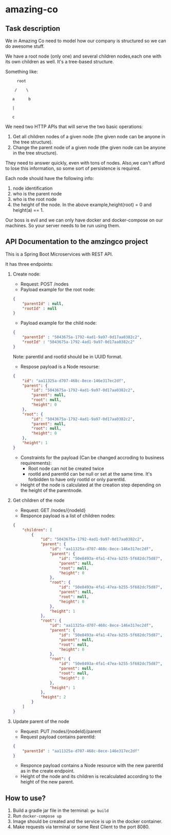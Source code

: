 # amazing-co

## Task description

We in Amazing Co need to model how our company is structured so we can do awesome stuff.

We have a root node (only one) and several children nodes,each one with its own children as well. It's a tree-based structure.

Something like:

         root

        /    \

       a      b

       |

       c

We need two HTTP APIs that will serve the two basic operations:
1) Get all children nodes of a given node (the given node can be anyone in the tree structure).
2) Change the parent node of a given node (the given node can be anyone in the tree structure).

They need to answer quickly, even with tons of nodes. Also,we can't afford to lose this information, so some sort of persistence is required.

Each node should have the following info:
1) node identification
2) who is the parent node
3) who is the root node
4) the height of the node. In the above example,height(root) = 0 and height(a) == 1.

Our boss is evil and we can only have docker and docker-compose on our machines. So your server needs to be run using them.

## API Documentation to the amzingco project

This is a Spring Boot Microservices with REST API.

It has three endpoints:
1. Create node:
    * Request: POST /nodes
    * Payload example for the root node:
    ```json
    {
        "parentId" : null,
        "rootId" : null
    }
    ```
    * Payload example for the child node:
    ```json
    {
        "parentId" : "5043675a-1792-4ad1-9a97-0d17aa0382c2",
        "rootId" : "5043675a-1792-4ad1-9a97-0d17aa0382c2"
    }
    ```

    Note: parentId and rootId should be in UUID format.

    * Respose payload is a Node resourse:
    ```json
    {
        "id": "aa11325a-d707-468c-8ece-146e317ec2df",
        "parent": {
            "id": "5043675a-1792-4ad1-9a97-0d17aa0382c2",
            "parent": null,
            "root": null,
            "height": 0
        },
        "root": {
            "id": "5043675a-1792-4ad1-9a97-0d17aa0382c2",
            "parent": null,
            "root": null,
            "height": 0
        },
        "height": 1
    }
    ```

    * Constraints for the payload (Can be changed accroding to business requirements):
        * Root node can not be created twice
        * rootId and parentId can be null or set at the same time. It's forbidden to have only rootId or only parentId.
    * Height of the node is calculated at the creation step depending on the height of the parentnode.
2. Get children of the node
    * Request: GET /nodes/{nodeId}
    * Responce payload is a list of children nodes:
    ```json
    {
        "children": [
            {
                "id": "5043675a-1792-4ad1-9a97-0d17aa0382c2",
                "parent": {
                    "id": "aa11325a-d707-468c-8ece-146e317ec2df",
                    "parent": {
                        "id": "50e8493a-4fa1-47ea-b255-5f682dc75d87",
                        "parent": null,
                        "root": null,
                        "height": 0
                    },
                    "root": {
                        "id": "50e8493a-4fa1-47ea-b255-5f682dc75d87",
                        "parent": null,
                        "root": null,
                        "height": 0
                    },
                    "height": 1
                },
                "root": {
                    "id": "aa11325a-d707-468c-8ece-146e317ec2df",
                    "parent": {
                        "id": "50e8493a-4fa1-47ea-b255-5f682dc75d87",
                        "parent": null,
                        "root": null,
                        "height": 0
                    },
                    "root": {
                        "id": "50e8493a-4fa1-47ea-b255-5f682dc75d87",
                        "parent": null,
                        "root": null,
                        "height": 0
                    },
                    "height": 1
                },
                "height": 2
            }
        ]
    }
    ```
3. Update parent of the node
    * Request: PUT /nodes/{nodeId}/parent
    * Request payload contains parentId:
    ```json
    {
        "parentId" : "aa11325a-d707-468c-8ece-146e317ec2df"
    }
    ```
    * Responce payload contains a Node resource with the new parentId as in the create endpoint.
    * Height of the node and its children is recalculated according to the height of the new parent.

## How to use?
1. Build a gradle jar file in the terminal: ``` gw build ```
2. Run ``` docker-compose up ```
3. Image should be created and the service is up in the docker container.
4. Make requests via terminal or some Rest Client to the port 8080.

